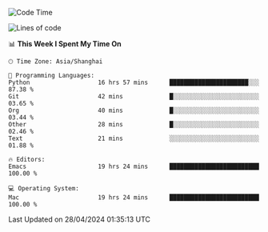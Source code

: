 <!--START_SECTION:waka-->
![Code Time](http://img.shields.io/badge/Code%20Time-1%2C928%20hrs%2025%20mins-blue)

![Lines of code](https://img.shields.io/badge/From%20Hello%20World%20I%27ve%20Written-306.0%20thousand%20lines%20of%20code-blue)

📊 **This Week I Spent My Time On** 

```text
🕑︎ Time Zone: Asia/Shanghai

💬 Programming Languages: 
Python                   16 hrs 57 mins      ██████████████████████░░░   87.38 % 
Git                      42 mins             █░░░░░░░░░░░░░░░░░░░░░░░░   03.65 % 
Org                      40 mins             █░░░░░░░░░░░░░░░░░░░░░░░░   03.44 % 
Other                    28 mins             █░░░░░░░░░░░░░░░░░░░░░░░░   02.46 % 
Text                     21 mins             ░░░░░░░░░░░░░░░░░░░░░░░░░   01.88 % 

🔥 Editors: 
Emacs                    19 hrs 24 mins      █████████████████████████   100.00 % 

💻 Operating System: 
Mac                      19 hrs 24 mins      █████████████████████████   100.00 % 
```


 Last Updated on 28/04/2024 01:35:13 UTC
<!--END_SECTION:waka-->
